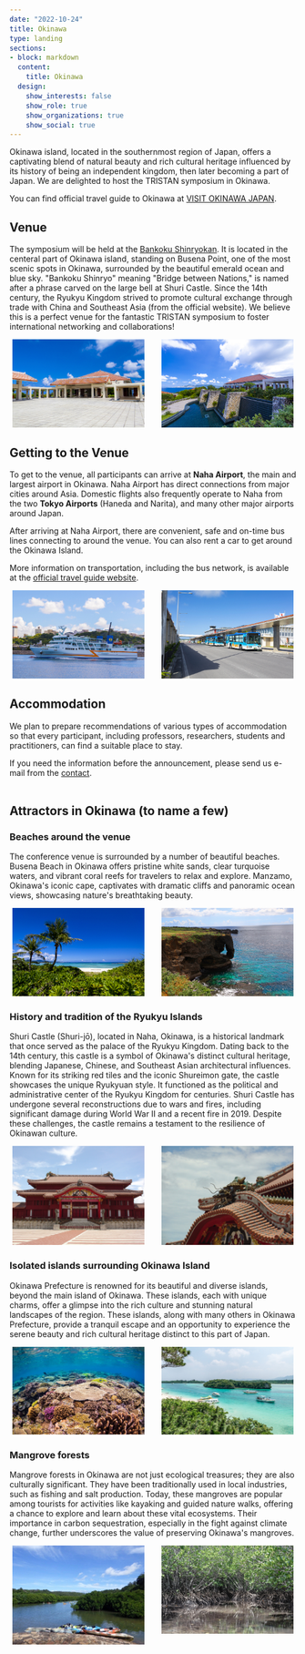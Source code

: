 ```yaml
---
date: "2022-10-24"
title: Okinawa
type: landing
sections:
- block: markdown
  content:
    title: Okinawa
  design:
    show_interests: false
    show_role: true
    show_organizations: true
    show_social: true
---
```


Okinawa island, located in the southernmost region of Japan, offers a captivating blend of natural beauty and rich cultural heritage influenced by its history of being an independent kingdom, then later becoming a part of Japan. We are delighted to host the TRISTAN symposium in Okinawa.

You can find official travel guide to Okinawa at [VISIT OKINAWA JAPAN](https://visitokinawajapan.com/).


## Venue
The symposium will be held at the [Bankoku Shinryokan](https://www.shinryokan.com/menuIndex.jsp?id=21545&menuid=6407&funcid=28). It is located in the centeral part of Okinawa island, standing on Busena Point, one of the most scenic spots in Okinawa, surrounded by the beautiful emerald ocean and blue sky. "Bankoku Shinryo" meaning "Bridge between Nations," is named after a phrase carved on the large bell at Shuri Castle. Since the 14th century, the Ryukyu Kingdom strived to promote cultural exchange through trade with China and Southeast Asia (from the official website). We believe this is a perfect venue for the fantastic TRISTAN symposium to foster international networking and collaborations!

<!--|||
|---|---|
|![](shinryokan1.jpg)|![](shinryokan2.jpg)|-->

<div class="img__inner">
     <div class="img__card">
         <img src="shinryokan1.jpg" alt="" class="img-item">
     </div>
     <div class="img__card">
         <img src="shinryokan2.jpg" alt="" class="img-item">
     </div>
</div>

## Getting to the Venue
To get to the venue, all participants can arrive at **Naha Airport**, the main and largest airport in Okinawa. Naha Airport has direct connections from major cities around Asia. Domestic flights also frequently operate to Naha from the two **Tokyo Airports** (Haneda and Narita), and many other major airports around Japan. 

After arriving at Naha Airport, there are convenient, safe and on-time bus lines connecting to around the venue. You can also rent a car to get around the Okinawa Island.

More information on transportation, including the bus network, is available at the [official travel guide website](https://visitokinawajapan.com/plan-your-trip/getting-around-okinawa/).


<!--|||
|---|---|
|![](ferry.jpg)|![](bus.jpg)|

<ul>
<li><img src="ferry.jpg" alt="" /></li>
<li><img src="bus.jpg" alt="" /></li>
</ul>-->

<div class="img__inner">
     <div class="img__card">
         <img src="ferry.jpg" alt="" class="img-item">
     </div>
     <div class="img__card">
         <img src="bus.jpg" alt="" class="img-item">
     </div>
</div>

## Accommodation
We plan to prepare recommendations of various types of accommodation so that every participant, including professors, researchers, students and practitioners, can find a suitable place to stay.

If you need the information before the announcement, please send us e-mail from the [contact](/contact). 
<br>
<br>


## Attractors in Okinawa (to name a few)

### Beaches around the venue
The conference venue is surrounded by a number of beautiful beaches. 
Busena Beach in Okinawa offers pristine white sands, clear turquoise waters, and vibrant coral reefs for travelers to relax and explore. 
Manzamo, Okinawa's iconic cape, captivates with dramatic cliffs and panoramic ocean views, showcasing nature's breathtaking beauty.

<div class="img__inner">
     <div class="img__card">
         <img src="busena.jpg" alt="" class="img-item">
     </div>
     <div class="img__card">
         <img src="manza.jpg" alt="" class="img-item">
     </div>
</div>

### History and tradition of the Ryukyu Islands
Shuri Castle (Shuri-jō), located in Naha, Okinawa, is a historical landmark that once served as the palace of the Ryukyu Kingdom. Dating back to the 14th century, this castle is a symbol of Okinawa's distinct cultural heritage, blending Japanese, Chinese, and Southeast Asian architectural influences. Known for its striking red tiles and the iconic Shureimon gate, the castle showcases the unique Ryukyuan style. It functioned as the political and administrative center of the Ryukyu Kingdom for centuries. Shuri Castle has undergone several reconstructions due to wars and fires, including significant damage during World War II and a recent fire in 2019. Despite these challenges, the castle remains a testament to the resilience of Okinawan culture. 
<!--Today, as a UNESCO World Heritage Site, it attracts visitors worldwide, offering insights into the rich history and traditions of the Ryukyu Islands.-->

<div class="img__inner">
     <div class="img__card">
         <img src="castle.jpg" alt="" class="img-item">
     </div>
     <div class="img__card">
         <img src="castle2.jpg" alt="" class="img-item">
     </div>
</div>


### Isolated islands surrounding Okinawa Island
Okinawa Prefecture is renowned for its beautiful and diverse islands, beyond the main island of Okinawa. These islands, each with unique charms, offer a glimpse into the rich culture and stunning natural landscapes of the region. These islands, along with many others in Okinawa Prefecture, provide a tranquil escape and an opportunity to experience the serene beauty and rich cultural heritage distinct to this part of Japan.
<!--Kume Island stands out for its unique geographical features, such as the Tatami Ishi, a striking rock formation resembling tatami mats. The island also boasts a rich history, evident in historical sites like Uegusuku Castle, which offers panoramic views of the island.
The Kerama Islands, a short trip from the main island, are a group of smaller islands like Tokashiki and Zamami, celebrated for their pristine beaches and excellent diving spots.
Ishigaki Island, part of the Yaeyama Islands, is famous for its crystal-clear waters and vibrant coral reefs It's also the gateway to the surrounding islands, including the picturesque Taketomi Island, known for its traditional Ryukyuan houses and star-shaped sand beaches.-->


<div class="img__inner">
     <div class="img__card">
         <img src="minna.jpg" alt="" class="img-item">
     </div>
     <div class="img__card">
         <img src="beach2.jpg" alt="" class="img-item">
     </div>
</div>


### Mangrove forests
<!--Mangroves are predominantly located in the estuaries and along the coastlines where freshwater meets seawater, creating a unique habitat. The mangroves are distinguished by their dense root systems, which not only protect shorelines from erosion but also provide a breeding ground and nursery for various marine species, including fish, crustaceans, and mollusks.-->
Mangrove forests in Okinawa are not just ecological treasures; they are also culturally significant. They have been traditionally used in local industries, such as fishing and salt production. Today, these mangroves are popular among tourists for activities like kayaking and guided nature walks, offering a chance to explore and learn about these vital ecosystems. Their importance in carbon sequestration, especially in the fight against climate change, further underscores the value of preserving Okinawa's mangroves.

<div class="img__inner">
     <div class="img__card">
         <img src="mangrove.jpg" alt="" class="img-item">
     </div>
     <div class="img__card">
         <img src="mangrove2.jpg" alt="" class="img-item">
     </div>
</div>




<style>
  ul {
    display: flex;
    justify-content: center;
  }

  li {
    list-style: none;
  }

  li:nth-child(2) {
    margin: 0 10px;
  }
  
  .img__inner {

   display: flex;

   gap: 30px;

   padding: 0 0;

   max-width: 1000px;
   max-height: 500px;

   margin: 5px 5px;

  }
  .img__card {
     width: 50%;
  }
  .img-item {
     object-fit: cover;
  }
</style>
